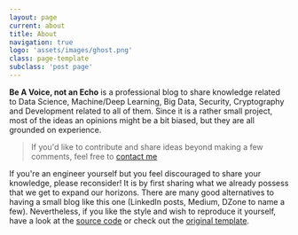 ```yaml
---
layout: page
current: about
title: About
navigation: true
logo: 'assets/images/ghost.png'
class: page-template
subclass: 'post page'
---
```


__Be A Voice, not an Echo__ is a professional blog to share knowledge related to Data Science, Machine/Deep Learning, Big Data, Security, Cryptography and Development related to all of them. Since it is a rather small project, most of the ideas an opinions might be a bit biased, but they are all grounded on experience.

> If you'd like to contribute and share ideas beyond making a few comments, feel free to [contact me](https://ibarrond.github.io/#contact)

If you're an engineer yourself but you feel discouraged to share your knowledge, please reconsider! It is by first sharing what we already possess that we get to expand our horizons. There are many good alternatives to having a small blog like this one (LinkedIn posts, Medium, DZone to name a few). Nevertheless, if you like the style and wish to reproduce it yourself, have a look at the [source code](https://github.com/ibarrond/BeAVoice) or check out the [original template](https://github.com/jekyller/jasper2).
